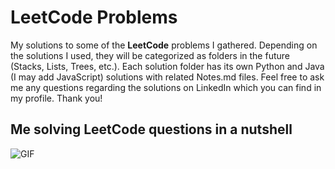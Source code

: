 # LeetCode Problems
My solutions to some of the <strong>LeetCode</strong> problems I gathered. Depending on the solutions I used, they will be categorized as folders in the future (Stacks, Lists, Trees, etc.). Each solution folder has its own Python and Java (I may add JavaScript) solutions with related Notes.md files. Feel free to ask me any questions regarding the solutions on LinkedIn which you can find in my profile. Thank you!

## Me solving LeetCode questions in a nutshell

![GIF](https://i.giphy.com/media/v1.Y2lkPTc5MGI3NjExOWVkdjBuOXh0a3ZrZmpucGRrZHpwODAwMzFraXBlMnR0cGJpOGRzMSZlcD12MV9pbnRlcm5hbF9naWZfYnlfaWQmY3Q9Zw/JqmupuTVZYaQX5s094/giphy.gif)




